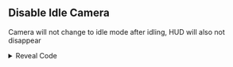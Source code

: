 ## Disable Idle Camera

Camera will not change to idle mode after idling, HUD will also not disappear

<details>
<summary>Reveal Code</summary>

```powerpc
0409D3E8 48000058
0409C900 48000064
```
</details>